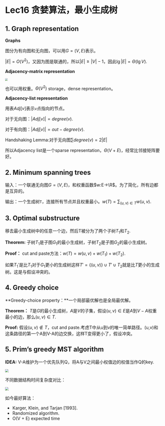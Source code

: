 # Lec16 贪婪算法，最小生成树



## 1. Graph representation

**Graphs**

图分为有向图和无向图，可以用$G=(V,E)$表示。

$|E|=O(V^2)$，又因为图是联通的，所以$|E|\geq|V|-1$，因此$\lg |E|=\Theta(\lg V)$.



**Adjacency-matrix  representation**

<img src="https://i.bmp.ovh/imgs/2021/03/4e68a733a02b513e.png" style="zoom:50%;" />

也可以用权重。$\Theta(V^2)$ storage，dense representation。



**Adjacency-list representation**

用表$Adj[v]$表示`v`点指向的节点。

对于无向图：$|Adj[v]|=degree(v)$.

对于有向图：$|Adj[v]|=out-degree(v)$.



Handshaking Lemma:对于无向图$\sum degree(v)=2|E|$

所以Adjacency list是一个sparse representation，$\Theta(V+E)$，经常比邻接矩阵要好。



## 2. Minimum spanning trees

输入：一个联通无向图$G=(V,E)$，和权重函数$w:E->\R$。为了简化，所有边都是互异的。

输出：一个生成树`T`，连接所有节点并且权重最小。$w(T)=\sum_{(u,v)\in T}w(u,v)$.



## 3. Optimal substructure

移去最小生成树中的任意一个边，然后T被分为了两个子树$T_1$和$T_2$.

**Theorem:** 子树$T_1$是子图$G_1$的最小生成树，子树$T_2$是子图$G_2$的最小生成树。

**Proof：** cut and paste方法：$w(T)=w(u,v)+w(T_1)+w(T_2)$.

如果$T_1'$是比$T_1$对于$G_1$更小的生成树这样$T'=\{(u,v)\}\cup T'\cup T_2$就是比$T$更小的生成树。这是与假设冲突的。



## 4. Greedy choice

**Greedy-choice property：**一个局部最优解也是全局最优解。

**Theorem：** $T$是$G$的最小生成树，$A$是$V$的子集，假设$(u,v)\in E$是$A$到$V-A$权重最小的边，那么$(u,v)\in T$.

**Proof:** 假设$(u,v)\notin T$，cut and paste.考虑T中从u到v的唯一简单路径。(u,v)和这条路径的第一个A到V-A的边交换，这样T变得更小了，假设冲突。



## 5. Prim’s greedy MST  algorithm

**IDEA:** V-A维护为一个优先队列Q，将A与V之间最小权值边的权值当作Q的key.

<img src="https://i.bmp.ovh/imgs/2021/03/693459b05e1f41f7.png" style="zoom:67%;" />



不同数据结构时间复杂度对比：

<img src="https://i.bmp.ovh/imgs/2021/03/79b2ab6be27e4594.png" style="zoom:67%;" />

如今最好算法：

- Karger, Klein, and Tarjan [1993]. 
- Randomized algorithm. 
- O(V + E) expected time